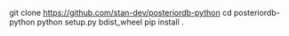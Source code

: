git clone https://github.com/stan-dev/posteriordb-python
cd posteriordb-python
python setup.py bdist_wheel
pip install .